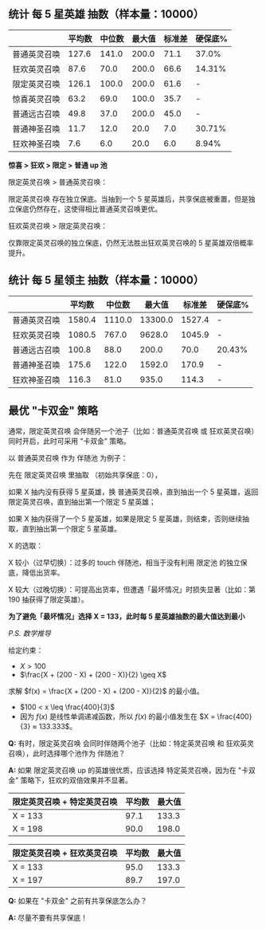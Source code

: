 ## 统计 每 5 星英雄 抽数（样本量：10000）

|              | 平均数 | 中位数 | 最大值 | 标准差 | 硬保底% |
| ------------ | ------ | ------ | ------ | ------ | ------- |
| 普通英灵召唤 | 127.6  | 141.0  | 200.0  | 71.1   | 37.0%   |
| 狂欢英灵召唤 | 87.6   | 70.0   | 200.0  | 66.6   | 14.31%  |
| 限定英灵召唤 | 126.1  | 100.0  | 200.0  | 61.6   | -       |
| 惊喜英灵召唤 | 63.2   | 69.0   | 100.0  | 35.7   | -       |
| 普通远古召唤 | 49.8   | 37.0   | 200.0  | 45.0   | -       |
| 普通神圣召唤 | 11.7   | 12.0   | 20.0   | 7.0    | 30.71%  |
| 狂欢神圣召唤 | 7.6    | 6.0    | 20.0   | 6.0    | 8.94%   |

**惊喜 > 狂欢 > 限定 > 普通 up 池**

限定英灵召唤 > 普通英灵召唤：

限定英灵召唤 存在独立保底。当抽到一个 5 星英雄后，共享保底被重置，但是独立保底仍然存在，这使得相比普通英灵召唤更优。

狂欢英灵召唤 > 限定英灵召唤：

仅靠限定英灵召唤的独立保底，仍然无法胜出狂欢英灵召唤的 5 星英雄双倍概率提升。

## 统计 每 5 星领主 抽数（样本量：10000）

|              | 平均数 | 中位数 | 最大值  | 标准差 | 硬保底% |
| ------------ | ------ | ------ | ------- | ------ | ------- |
| 普通英灵召唤 | 1580.4 | 1110.0 | 13300.0 | 1527.4 | -       |
| 狂欢英灵召唤 | 1080.5 | 767.0  | 9628.0  | 1045.9 | -       |
| 普通远古召唤 | 100.8  | 88.0   | 200.0   | 70.0   | 20.43%  |
| 普通神圣召唤 | 175.6  | 122.0  | 1592.0  | 170.9  | -       |
| 狂欢神圣召唤 | 116.3  | 81.0   | 935.0   | 114.3  | -       |

## 最优 "卡双金" 策略

通常，限定英灵召唤 会伴随另一个池子（比如：普通英灵召唤 或 狂欢英灵召唤）同时开启，此时可采用 "卡双金" 策略。

以 普通英灵召唤 作为 伴随池 为例子：

先在 限定英灵召唤 里抽取 （初始共享保底：0），

如果 X 抽内没有获得 5 星英雄，换 普通英灵召唤，直到抽出一个 5 星英雄，返回 限定英灵召唤，直到抽出第一个限定 5 星英雄；

如果 X 抽内获得了一个 5 星英雄，如果是限定 5 星英雄，则结束，否则继续抽取，直到抽出第一个限定 5 星英雄。

X 的选取：

X 较小（过早切换）：过多的 touch 伴随池，相当于没有利用 限定池 的独立保底，降低出货率。

X 较大（过晚切换）：可提高出货率，但遭遇「最坏情况」时损失显著（比如：第 190 抽获得了限定英雄）。

**为了避免「最坏情况」选择 X = 133，此时每 5 星英雄抽数的最大值达到最小**

*P.S. 数学推导*

给定约束：

- $X > 100$
- $\frac{X + (200 - X) + (200 - X)}{2} \geq X$

求解 $f(x) = \frac{X + (200 - X) + (200 - X)}{2}$ 的最小值。

- $100 < x \leq \frac{400}{3}$
- 因为 $f(x)$ 是线性单调递减函数，所以 $f(x)$ 的最小值发生在  $X = \frac{400}{3} ≈ 133.333$。

**Q:** 有时，限定英灵召唤 会同时伴随两个池子（比如：特定英灵召唤 和 狂欢英灵召唤），此时选择哪个池作为 伴随池？

**A:** 如果 限定英灵召唤 up 的英雄很优质，应该选择 特定英灵召唤，因为在 "卡双金" 策略下，狂欢的双倍效果并不显著。

| 限定英灵召唤 + 特定英灵召唤 | 平均数 | 最大值 |
| --------------------------- | ------ | ------ |
| X = 133                     | 97.1   | 133.3  |
| X = 198                     | 90.0   | 198.0  |

| 限定英灵召唤 + 狂欢英灵召唤 | 平均数 | 最大值 |
| --------------------------- | ------ | ------ |
| X = 133                     | 95.0   | 133.3  |
| X = 197                     | 89.7   | 197.0  |

**Q:** 如果在 "卡双金" 之前有共享保底怎么办？

**A:** 尽量不要有共享保底！

